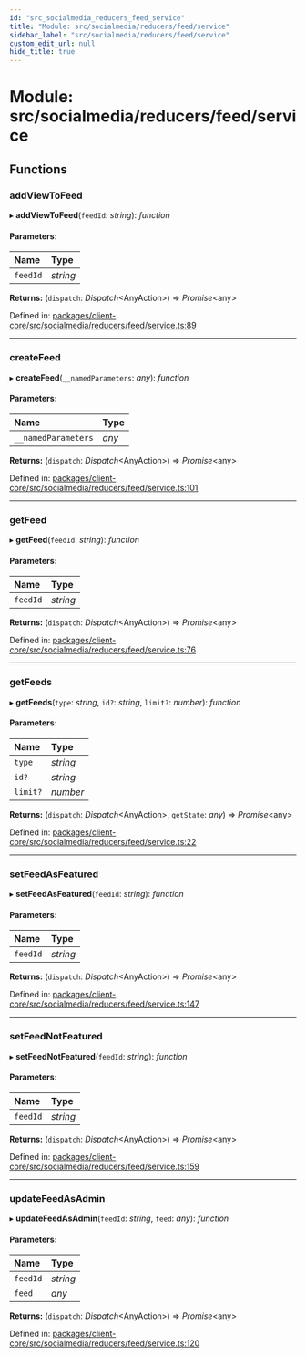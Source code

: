 ```yaml
---
id: "src_socialmedia_reducers_feed_service"
title: "Module: src/socialmedia/reducers/feed/service"
sidebar_label: "src/socialmedia/reducers/feed/service"
custom_edit_url: null
hide_title: true
---
```


# Module: src/socialmedia/reducers/feed/service

## Functions

### addViewToFeed

▸ **addViewToFeed**(`feedId`: *string*): *function*

#### Parameters:

Name | Type |
:------ | :------ |
`feedId` | *string* |

**Returns:** (`dispatch`: *Dispatch*<AnyAction\>) => *Promise*<any\>

Defined in: [packages/client-core/src/socialmedia/reducers/feed/service.ts:89](https://github.com/xr3ngine/xr3ngine/blob/65dfcf39a/packages/client-core/src/socialmedia/reducers/feed/service.ts#L89)

___

### createFeed

▸ **createFeed**(`__namedParameters`: *any*): *function*

#### Parameters:

Name | Type |
:------ | :------ |
`__namedParameters` | *any* |

**Returns:** (`dispatch`: *Dispatch*<AnyAction\>) => *Promise*<any\>

Defined in: [packages/client-core/src/socialmedia/reducers/feed/service.ts:101](https://github.com/xr3ngine/xr3ngine/blob/65dfcf39a/packages/client-core/src/socialmedia/reducers/feed/service.ts#L101)

___

### getFeed

▸ **getFeed**(`feedId`: *string*): *function*

#### Parameters:

Name | Type |
:------ | :------ |
`feedId` | *string* |

**Returns:** (`dispatch`: *Dispatch*<AnyAction\>) => *Promise*<any\>

Defined in: [packages/client-core/src/socialmedia/reducers/feed/service.ts:76](https://github.com/xr3ngine/xr3ngine/blob/65dfcf39a/packages/client-core/src/socialmedia/reducers/feed/service.ts#L76)

___

### getFeeds

▸ **getFeeds**(`type`: *string*, `id?`: *string*, `limit?`: *number*): *function*

#### Parameters:

Name | Type |
:------ | :------ |
`type` | *string* |
`id?` | *string* |
`limit?` | *number* |

**Returns:** (`dispatch`: *Dispatch*<AnyAction\>, `getState`: *any*) => *Promise*<any\>

Defined in: [packages/client-core/src/socialmedia/reducers/feed/service.ts:22](https://github.com/xr3ngine/xr3ngine/blob/65dfcf39a/packages/client-core/src/socialmedia/reducers/feed/service.ts#L22)

___

### setFeedAsFeatured

▸ **setFeedAsFeatured**(`feedId`: *string*): *function*

#### Parameters:

Name | Type |
:------ | :------ |
`feedId` | *string* |

**Returns:** (`dispatch`: *Dispatch*<AnyAction\>) => *Promise*<any\>

Defined in: [packages/client-core/src/socialmedia/reducers/feed/service.ts:147](https://github.com/xr3ngine/xr3ngine/blob/65dfcf39a/packages/client-core/src/socialmedia/reducers/feed/service.ts#L147)

___

### setFeedNotFeatured

▸ **setFeedNotFeatured**(`feedId`: *string*): *function*

#### Parameters:

Name | Type |
:------ | :------ |
`feedId` | *string* |

**Returns:** (`dispatch`: *Dispatch*<AnyAction\>) => *Promise*<any\>

Defined in: [packages/client-core/src/socialmedia/reducers/feed/service.ts:159](https://github.com/xr3ngine/xr3ngine/blob/65dfcf39a/packages/client-core/src/socialmedia/reducers/feed/service.ts#L159)

___

### updateFeedAsAdmin

▸ **updateFeedAsAdmin**(`feedId`: *string*, `feed`: *any*): *function*

#### Parameters:

Name | Type |
:------ | :------ |
`feedId` | *string* |
`feed` | *any* |

**Returns:** (`dispatch`: *Dispatch*<AnyAction\>) => *Promise*<any\>

Defined in: [packages/client-core/src/socialmedia/reducers/feed/service.ts:120](https://github.com/xr3ngine/xr3ngine/blob/65dfcf39a/packages/client-core/src/socialmedia/reducers/feed/service.ts#L120)
